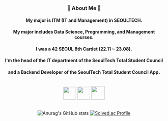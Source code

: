 <div align="center">

### 🐰 About Me 🐰 
#### My major is ITM (IT and Management) in SEOULTECH.
#### My major includes Data Science, Programming, and Management courses.  

#### I was a 42 SEOUL 8th Cardet (22.11 ~ 23.08).
#### I'm the head of the IT department of the SeoulTech Total Student Council 
#### and a Backend Developer of the SeoulTech Total Student Council App.
<br>
<img src=https://user-images.githubusercontent.com/106756920/260235880-2acf8471-d6ea-4315-90f0-5773fcfbef0a.png style="height:40px">
<img src=https://user-images.githubusercontent.com/106756920/260235091-b557f771-3147-4ea4-883e-ee68e339cde7.png style="width:40px">
<img src=https://user-images.githubusercontent.com/106756920/260235997-947dfe23-19ee-4ff1-b0fd-c49c36de7e03.png style="height:42px">
<br>
<br>

![Anurag's GitHub stats](https://github-readme-stats.vercel.app/api?username=saeyeonn&show_icons=true&theme=omni)
[![Solved.ac Profile](http://mazassumnida.wtf/api/v2/generate_badge?boj=sy01lim)](https://solved.ac/sy01lim/)
</div>
<br>
